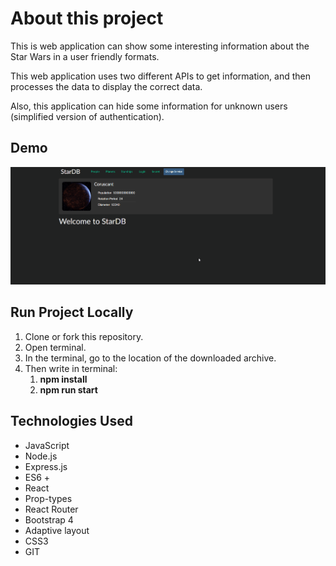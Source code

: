 # About this project

This is web application can show some interesting information about the Star Wars in a user friendly formats.

This web application uses two different APIs to get information, and then processes the data to display the correct data.

Also, this application can hide some information for unknown users (simplified version of authentication).

## Demo

![Farmers Market Finder - Animated gif demo](demo/demo.gif)

## Run Project Locally

1. Clone or fork this repository.
2. Open terminal.
3. In the terminal, go to the location of the downloaded archive.
4. Then write in terminal:
    1. **npm install**
    2. **npm run start**

## Technologies Used

- JavaScript
- Node.js
- Express.js
- ES6 +
- React
- Prop-types
- React Router
- Bootstrap 4
- Adaptive layout
- CSS3
- GIT
